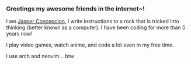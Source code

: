 ### Greetings my awesome friends in the internet~!

I am [Jasper Concepcion](https://manok.dev), I write instructions to a rock that is tricked into thinking (better known as a computer). I have been coding for more than 5 years now!

I play video games, watch anime, and code a lot even in my free time. 

I use arch and neovim... btw
